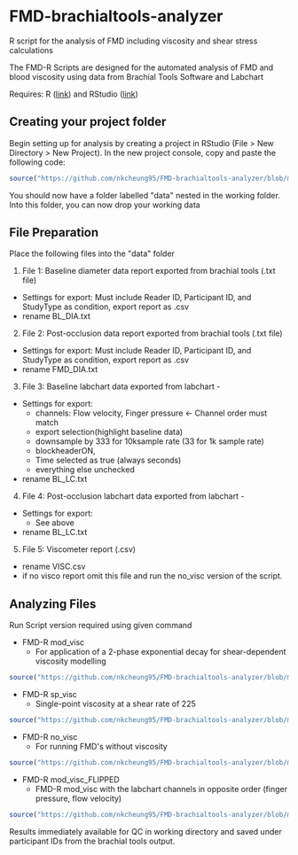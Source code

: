 # FMD-brachialtools-analyzer
R script for the analysis of FMD including viscosity and shear stress calculations

The FMD-R Scripts are designed for the automated analysis of FMD and blood viscosity using data from Brachial Tools Software and Labchart

Requires:
 R ([link](https://mirror.rcg.sfu.ca/mirror/CRAN/)) and RStudio ([link](https://posit.co/downloads/)) 
## Creating your project folder

Begin setting up for analysis by creating a project in RStudio (File > New Directory > New Project).
In the new project console, copy and paste the following code:
```R
source("https://github.com/nkcheung95/FMD-brachialtools-analyzer/blob/main/FMD_R_mod_visc.r")
```

You should now have a folder labelled "data" nested in the working folder.
Into this folder, you can now drop your working data

## File Preparation

Place the following files into the "data" folder

 1. File 1: Baseline diameter data report exported from brachial tools (.txt file)
- Settings for export:
	Must include Reader ID, Participant ID, and StudyType as condition, export report as .csv
- rename BL_DIA.txt
2. File 2: Post-occlusion data report exported from brachial tools (.txt file)
- Settings for export:
	Must include Reader ID, Participant ID, and StudyType as condition, export report as .csv
- rename FMD_DIA.txt

3. File 3: Baseline labchart data exported from labchart - 
- Settings for export:
	- channels: Flow velocity, Finger pressure <- Channel order must match
	- export selection(highlight baseline data)
	- downsample by 333 for 10ksample rate (33 for 1k sample rate)
	- blockheaderON,
	- Time selected as true (always seconds)
	- everything else unchecked
- rename BL_LC.txt
4. File 4: Post-occlusion labchart data exported from labchart - 
- Settings for export:
	- See above
- rename BL_LC.txt
5. File 5: Viscometer report (.csv)
- rename VISC.csv
- if no visco report omit this file and run the no_visc version of the script.
## Analyzing Files
Run Script version required using given command

 - FMD-R mod_visc
	 - For application of a 2-phase exponential decay for shear-dependent viscosity modelling
```R
source("https://github.com/nkcheung95/FMD-brachialtools-analyzer/blob/main/FMD_R_mod_visc.r")
```
 - FMD-R sp_visc
	 - Single-point viscosity at a shear rate of 225
```R
source("https://github.com/nkcheung95/FMD-brachialtools-analyzer/blob/main/FMD_R_sp_visc.r")
```
 - FMD-R no_visc
	 - For running FMD's without viscosity
```R
source("https://github.com/nkcheung95/FMD-brachialtools-analyzer/blob/main/FMD_R_no_visc.r")
```
- FMD-R mod_visc_FLIPPED
	- FMD-R mod_visc with the labchart channels in opposite order (finger pressure, flow velocity)
```R
source("https://github.com/nkcheung95/FMD-brachialtools-analyzer/blob/main/FMD_R_mod_visc_FLIPPED.r")
```

Results immediately available for QC in working directory and saved under participant IDs from the brachial tools output.


